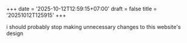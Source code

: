+++
date = '2025-10-12T12:59:15+07:00'
draft = false
title = '20251012T125915'
+++

i should probably stop making unnecessary changes to this website's design 
